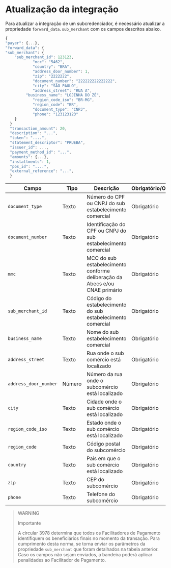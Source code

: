 # Atualização da integração

Para atualizar a integração de um subcredenciador, é necessário atualizar a propriedade `forward_data.sub_merchant` com os campos descritos abaixo.

```JavaScript
{
"payer": {...},
"forward_data": {
"sub_merchant": {
    "sub_merchant_id": 123123,
            "mcc": "5462",
            "country": "BRA",
            "address_door_number": 1,
            "zip": "2222222",
            "document_number": "222222222222222",
            "city": "SÃO PAULO",
            "address_street": "RUA A",
	     "business_name": "LOJINHA DO ZÉ",
            "region_code_iso": "BR-MG",
            "region_code": "BR",
            "document_type": "CNPJ",
            "phone": "123123123"
  	}
  }
  "transaction_amount": 20,
  "description": "...",
  "token": "....",
  "statement_descriptor": "PRUEBA",
  "issuer_id": ...,
  "payment_method_id": "...",
  "amounts": {...},
  "installments": 1,
  "pos_id": "....",
  "external_reference": "...",
  }
```

| Campo | Tipo | Descrição | Obrigatório/Opcional |
|---|---|---|---|
| `document_type` | Texto | Número do CPF ou CNPJ do sub estabelecimento comercial | Obrigatório |
| `document_number` | Texto | Identificação do CPF ou CNPJ do sub estabelecimento comercial | Obrigatório |
| `mmc` | Texto | MCC do sub estabelecimento conforme deliberação da Abecs e/ou CNAE primário | Obrigatório |
| `sub_merchant_id` | Texto | Código do estabelecimento do sub estabelecimento comercial | Obrigatório |
| `business_name` | Texto | Nome do sub estabelecimento comercial | Obrigatório |
| `address_street` | Texto | Rua onde o sub comércio está localizado | Obrigatório |
| `address_door_number` | Número | Número da rua onde o subcomércio está localizado | Obrigatório |
| `city` | Texto | Cidade onde o sub comércio está localizado | Obrigatório |
| `region_code_iso` | Texto | Estado onde o sub comércio está localizado | Obrigatório |
| `region_code` | Texto | Código postal do subcomércio | Obrigatório |
| `country` | Texto | País em que o sub comércio está localizado | Obrigatório |
| `zip` | Texto | CEP do subcomércio | Obrigatório |
| `phone` | Texto | Telefone do subcomércio | Obrigatório |

> WARNING
>
> Importante
>
> A circular 3978 determina que todos os Facilitadores de Pagamento identifiquem os beneficiários finais no momento da transação. Para cumprimento desta norma, se torna enviar os parâmetros da propriedade `sub_merchant` que foram detalhados na tabela anterior. Caso os campos não sejam enviados, a bandeira poderá aplicar penalidades ao Facilitador de Pagamento. 

